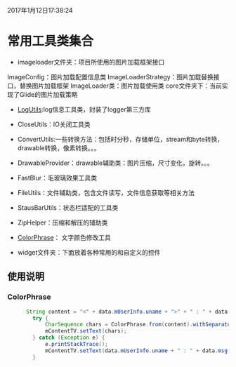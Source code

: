 2017年1月12日17:38:24
# 常用工具类集合
 - imageloader文件夹：项目所使用的图片加载框架接口

  ImageConfig：图片加载配置信息类
  ImageLoaderStrategy：图片加载替换接口，替换图片加载框架
  ImageLoader类：图片加载使用类
  core文件夹下：当前实现了Glide的图片加载策略

 - [LogUtils](LOG.md):log信息工具类，封装了logger第三方库

 - CloseUtils：IO关闭工具类

 - ConvertUtils:一些转换方法：包括时分秒，存储单位，stream和byte转换，drawable转换，像素转换。。。

 - DrawableProvider：drawable辅助类：图片压缩，尺寸变化，旋转。。。

 - FastBlur：毛玻璃效果工具类

 - FileUtils：文件辅助类，包含文件读写，文件信息获取等相关方法

 - StausBarUtils：状态栏适配的工具类

 - ZipHelper：压缩和解压的辅助类

 - [ColorPhrase](#ColorPhrase)： 文字颜色修改工具

 - widget文件夹：下面放着各种常用的和自定义的控件


 ## 使用说明

 ### <span id = "ColorPhrase">ColorPhrase</span>
 ```java
       String content = "<" + data.mUserInfo.uname + ">" + " : " + data.msg.txt;
         try {
             CharSequence chars = ColorPhrase.from(content).withSeparator("<>").innerColor(0xff64d7fe).outerColor(0xffffffff).format();
             mContentTV.setText(chars);
         } catch (Exception e) {
             e.printStackTrace();
             mContentTV.setText(data.mUserInfo.uname + " : " + data.msg.txt);
         }
 ```


